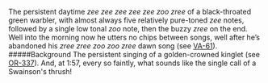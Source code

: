 The persistent daytime _zee zee zee zee zee zoo zree_ of a black-throated green warbler, with almost always five relatively pure-toned _zee_ notes, followed by a single low tonal _zoo_ note, then the buzzy _zree_ on the end. Well into the morning now he utters no chips between songs, well after he’s abandoned his _zree zree zoo zoo zree_ dawn song (see [VA-61](http://listeningtoacontinentsing.com/recording.php?page=VA-61)). 
#####Background
The persistent singing of a golden-crowned kinglet (see [OR-337](http://listeningtoacontinentsing.com/recording.php?page=OR-337)). And, at 1:57, every so faintly, what sounds like the single call of a Swainson's thrush! 

